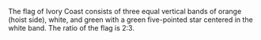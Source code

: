 The flag of Ivory Coast consists of three equal vertical bands of orange (hoist side), white, and green with a green five-pointed star centered in the white band. The ratio of the flag is 2:3.